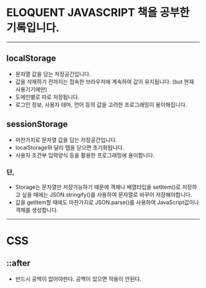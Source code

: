 # ELOQUENT JAVASCRIPT 책을 공부한 기록입니다.

---

## localStorage
  - 문자열 값을 담는 저장공간입니다.
  - 값을 삭제하기 전까지는 접속한 브라우저에 계속하여 값이 유지됩니다. (but 현재 사용기기에만)
  - 도메인별로 따로 저장됩니다.
  - 로그인 정보, 사용자 테마, 언어 등의 값을 고려한 프로그래밍이 용이해집니다.
## sessionStorage
 - 마찬가지로 문자열 값을 담는 저장공간입니다.
 - localStorage와 달리 탭을 닫으면 초기화됩니다.
 - 사용자 조건부 입력양식 등을 활용한 프로그래밍에 용이합니다.
  
### 단,
 - Storage는 문자열만 저장가능하기 때문에 객체나 배열타입을 setItem()로 저장하고 싶을 때에는 JSON.stringify()를 사용하여 문자열로 바꾸어 저장해야합니다.
 - 값을 getItem할 때에도 마찬가지로 JSON.parse()를 사용하여 JavaScript값이나 객체를 생성합니다.

















----

# CSS

## ::after

- 반드시 공백이 없어야한다. 공백이 있으면 적용이 안된다.